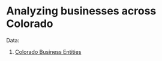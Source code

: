 # Analyzing businesses across Colorado

Data: 

1. [Colorado Business Entities](https://data.colorado.gov/Business/Business-Entities-in-Colorado/4ykn-tg5h)
